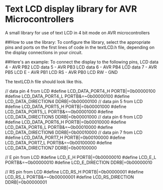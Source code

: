 # Text LCD display library for AVR Microcontrollers
A small library for use of text LCD in 4 bit mode on AVR microcontrollers

##How to use the library:
To configure the library, select the appropriate pins and ports on the first lines of code in the textLCD.h file, depending on the display connections in your circuit.

##Here's an example:
To connect the display to the following pins,
LCD data 4 - AVR PB2
LCD data 5 - AVR PB3
LCD data 6 - AVR PB4
LCD data 7 - AVR PB5
LCD E - AVR PB1
LCD RS - AVR PB0
LCD RW - GND

The textLCD.h file should look like this.

// data pin 4 from LCD
#define LCD_DATA_PORT4_H PORTB|=0b00000100
#define LCD_DATA_PORT4_L PORTB&=~0b00000100
#define LCD_DATA_DIRECTION4 DDRB|=0b00000100
// data pin 5 from LCD
#define LCD_DATA_PORT5_H PORTB|=0b00001000
#define LCD_DATA_PORT5_L PORTB&=~0b00001000
#define LCD_DATA_DIRECTION5 DDRB|=0b00001000
// data pin 6 from LCD
#define LCD_DATA_PORT6_H PORTB|=0b00010000
#define LCD_DATA_PORT6_L PORTB&=~0b00010000
#define LCD_DATA_DIRECTION6 DDRB|=0b00010000
// data pin 7 from LCD
#define LCD_DATA_PORT7_H PORTB|=0b00100000
#define LCD_DATA_PORT7_L PORTB&=~0b00100000
#define LCD_DATA_DIRECTION7 DDRB|=0b00100000

// E pin from LCD
#define LCD_E_H PORTB|=0b00000010
#define LCD_E_L PORTB&=~0b00000010
#define LCD_E_DIRECTION DDRB|=0b00000010

// RS pin from LCD
#define LCD_RS_H PORTB|=0b00000001
#define LCD_RS_L PORTB&=~0b00000001
#define LCD_RS_DIRECTION DDRB|=0b00000001
